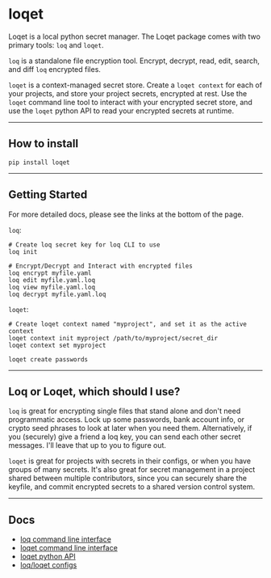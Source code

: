 # loqet
Loqet is a local python secret manager. The Loqet package comes with two primary tools: `loq` and `loqet`.

`loq` is a standalone file encryption tool. Encrypt, decrypt, read, edit, search, and diff `loq` encrypted files.

`loqet` is a context-managed secret store. Create a `loqet context` for each of your projects, and store your project secrets, encrypted at rest. Use the `loqet` command line tool to interact with your encrypted secret store, and use the `loqet` python API to read your encrypted secrets at runtime.

---

## How to install
```shell
pip install loqet
```

---

## Getting Started
For more detailed docs, please see the links at the bottom of the page.

`loq`:
```shell
# Create loq secret key for loq CLI to use
loq init

# Encrypt/Decrypt and Interact with encrypted files
loq encrypt myfile.yaml
loq edit myfile.yaml.loq
loq view myfile.yaml.loq
loq decrypt myfile.yaml.loq
```

`loqet`:
```shell
# Create loqet context named "myproject", and set it as the active context
loqet context init myproject /path/to/myproject/secret_dir
loqet context set myproject

loqet create passwords
```

---

## Loq or Loqet, which should I use?
`loq` is great for encrypting single files that stand alone and don't need programmatic access. Lock up some passwords, bank account info, or crypto seed phrases to look at later when you need them. Alternatively, if you (securely) give a friend a loq key, you can send each other secret messages. I'll leave that up to you to figure out.

`loqet` is great for projects with secrets in their configs, or when you have groups of many secrets. It's also great for secret management in a project shared between multiple contributors, since you can securely share the keyfile, and commit encrypted secrets to a shared version control system.

---

## Docs
* [loq command line interface](docs/loq_cli.md)
* [loqet command line interface](docs/loqet_cli.md)
* [loqet python API](docs/loqet_api.md)
* [loq/loqet configs](docs/configs.md)
